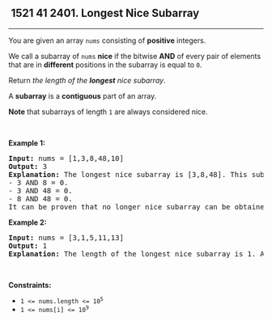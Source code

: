 <h2> 1521 41
2401. Longest Nice Subarray</h2><hr><div><p>You are given an array <code>nums</code> consisting of <strong>positive</strong> integers.</p>

<p>We call a subarray of <code>nums</code> <strong>nice</strong> if the bitwise <strong>AND</strong> of every pair of elements that are in <strong>different</strong> positions in the subarray is equal to <code>0</code>.</p>

<p>Return <em>the length of the <strong>longest</strong> nice subarray</em>.</p>

<p>A <strong>subarray</strong> is a <strong>contiguous</strong> part of an array.</p>

<p><strong>Note</strong> that subarrays of length <code>1</code> are always considered nice.</p>

<p>&nbsp;</p>
<p><strong class="example">Example 1:</strong></p>

<pre><strong>Input:</strong> nums = [1,3,8,48,10]
<strong>Output:</strong> 3
<strong>Explanation:</strong> The longest nice subarray is [3,8,48]. This subarray satisfies the conditions:
- 3 AND 8 = 0.
- 3 AND 48 = 0.
- 8 AND 48 = 0.
It can be proven that no longer nice subarray can be obtained, so we return 3.</pre>

<p><strong class="example">Example 2:</strong></p>

<pre><strong>Input:</strong> nums = [3,1,5,11,13]
<strong>Output:</strong> 1
<strong>Explanation:</strong> The length of the longest nice subarray is 1. Any subarray of length 1 can be chosen.
</pre>

<p>&nbsp;</p>
<p><strong>Constraints:</strong></p>

<ul>
	<li><code>1 &lt;= nums.length &lt;= 10<sup>5</sup></code></li>
	<li><code>1 &lt;= nums[i] &lt;= 10<sup>9</sup></code></li>
</ul>
</div>